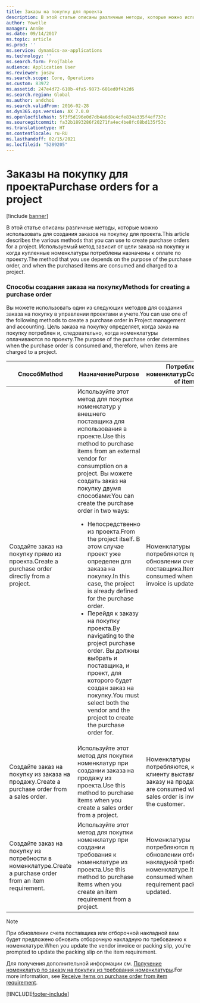 ```yaml
---
title: Заказы на покупку для проекта
description: В этой статье описаны различные методы, которые можно использовать для создания заказов на покупку для проекта. Используемый метод зависит от цели заказа на покупку и когда купленные номенклатуры потреблены назначены к оплате по проекту.
author: Yowelle
manager: AnnBe
ms.date: 09/14/2017
ms.topic: article
ms.prod: ''
ms.service: dynamics-ax-applications
ms.technology: ''
ms.search.form: ProjTable
audience: Application User
ms.reviewer: josaw
ms.search.scope: Core, Operations
ms.custom: 83972
ms.assetid: 247e4d72-610b-4fa5-9873-601ed0f4b2d6
ms.search.region: Global
ms.author: andchoi
ms.search.validFrom: 2016-02-28
ms.dyn365.ops.version: AX 7.0.0
ms.openlocfilehash: 5f3f5d196e0d7db4a6d8c4cfe834a335f4ef737c
ms.sourcegitcommit: fa32b1893286f20271fa4ec4be8fc68bd135f53c
ms.translationtype: HT
ms.contentlocale: ru-RU
ms.lasthandoff: 02/15/2021
ms.locfileid: "5289205"
---
```

# <a name="purchase-orders-for-a-project"></a><span data-ttu-id="61718-104">Заказы на покупку для проекта</span><span class="sxs-lookup"><span data-stu-id="61718-104">Purchase orders for a project</span></span>

[!include [banner](../includes/banner.md)]

<span data-ttu-id="61718-105">В этой статье описаны различные методы, которые можно использовать для создания заказов на покупку для проекта.</span><span class="sxs-lookup"><span data-stu-id="61718-105">This article describes the various methods that you can use to create purchase orders for a project.</span></span> <span data-ttu-id="61718-106">Используемый метод зависит от цели заказа на покупку и когда купленные номенклатуры потреблены назначены к оплате по проекту.</span><span class="sxs-lookup"><span data-stu-id="61718-106">The method that you use depends on the purpose of the purchase order, and when the purchased items are consumed and charged to a project.</span></span>

### <a name="methods-for-creating-a-purchase-order"></a><span data-ttu-id="61718-107">Способы создания заказа на покупку</span><span class="sxs-lookup"><span data-stu-id="61718-107">Methods for creating a purchase order</span></span>

<span data-ttu-id="61718-108">Вы можете использовать один из следующих методов для создания заказа на покупку в управлении проектами и учете.</span><span class="sxs-lookup"><span data-stu-id="61718-108">You can use one of the following methods to create a purchase order in Project management and accounting.</span></span> <span data-ttu-id="61718-109">Цель заказа на покупку определяет, когда заказ на покупку потреблен и, следовательно, когда номенклатуры оплачиваются по проекту.</span><span class="sxs-lookup"><span data-stu-id="61718-109">The purpose of the purchase order determines when the purchase order is consumed and, therefore, when items are charged to a project.</span></span>

<table>
<colgroup>
<col width="33%" />
<col width="33%" />
<col width="33%" />
</colgroup>
<thead>
<tr class="header">
<th><span data-ttu-id="61718-110">Способ</span><span class="sxs-lookup"><span data-stu-id="61718-110">Method</span></span></th>
<th><span data-ttu-id="61718-111">Назначение</span><span class="sxs-lookup"><span data-stu-id="61718-111">Purpose</span></span></th>
<th><span data-ttu-id="61718-112">Потребление номенклатур</span><span class="sxs-lookup"><span data-stu-id="61718-112">Consumption of items</span></span></th>
</tr>
</thead>
<tbody>
<tr class="odd">
<td><span data-ttu-id="61718-113">Создайте заказ на покупку прямо из проекта.</span><span class="sxs-lookup"><span data-stu-id="61718-113">Create a purchase order directly from a project.</span></span></td>
<td><span data-ttu-id="61718-114">Используйте этот метод для покупки номенклатур у внешнего поставщика для использования в проекте.</span><span class="sxs-lookup"><span data-stu-id="61718-114">Use this method to purchase items from an external vendor for consumption on a project.</span></span> <span data-ttu-id="61718-115">Вы можете создать заказ на покупку двумя способами:</span><span class="sxs-lookup"><span data-stu-id="61718-115">You can create the purchase order in two ways:</span></span>
<ul>
<li><span data-ttu-id="61718-116">Непосредственно из проекта.</span><span class="sxs-lookup"><span data-stu-id="61718-116">From the project itself.</span></span> <span data-ttu-id="61718-117">В этом случае проект уже определен для заказа на покупку.</span><span class="sxs-lookup"><span data-stu-id="61718-117">In this case, the project is already defined for the purchase order.</span></span></li>
<li><span data-ttu-id="61718-118">Перейдя к заказу на покупку проекта.</span><span class="sxs-lookup"><span data-stu-id="61718-118">By navigating to the project purchase order.</span></span> <span data-ttu-id="61718-119">Вы должны выбрать и поставщика, и проект, для которого будет создан заказ на покупку.</span><span class="sxs-lookup"><span data-stu-id="61718-119">You must select both the vendor and the project to create the purchase order for.</span></span></li>
</ul></td>
<td><span data-ttu-id="61718-120">Номенклатуры потребляются при обновлении счета поставщика.</span><span class="sxs-lookup"><span data-stu-id="61718-120">Items are consumed when the vendor invoice is updated.</span></span></td>
</tr>
<tr class="even">
<td><span data-ttu-id="61718-121">Создайте заказ на покупку из заказа на продажу.</span><span class="sxs-lookup"><span data-stu-id="61718-121">Create a purchase order from a sales order.</span></span></td>
<td><span data-ttu-id="61718-122">Используйте этот метод для покупки номенклатур при создании заказа на продажу из проекта.</span><span class="sxs-lookup"><span data-stu-id="61718-122">Use this method to purchase items when you create a sales order from a project.</span></span></td>
<td><span data-ttu-id="61718-123">Номенклатуры потребляются, когда клиенту выставлен счет по заказу на продажу.</span><span class="sxs-lookup"><span data-stu-id="61718-123">Items are consumed when the sales order is invoiced to the customer.</span></span></td>
</tr>
<tr class="odd">
<td><span data-ttu-id="61718-124">Создайте заказ на покупку из потребности в номенклатуре.</span><span class="sxs-lookup"><span data-stu-id="61718-124">Create a purchase order from an item requirement.</span></span></td>
<td><span data-ttu-id="61718-125">Используйте этот метод для покупки номенклатур при создании требования к номенклатуре из проекта.</span><span class="sxs-lookup"><span data-stu-id="61718-125">Use this method to purchase items when you create an item requirement from a project.</span></span></td>
<td><span data-ttu-id="61718-126">Номенклатуры потребляются при обновлении отборочной накладной требования к номенклатуре.</span><span class="sxs-lookup"><span data-stu-id="61718-126">Items are consumed when the item requirement packing slip is updated.</span></span></td>
</tr>
</tbody>
</table>

> [!NOTE] 
> <span data-ttu-id="61718-127">При обновлении счета поставщика или отборочной накладной вам будет предложено обновить отборочную накладную по требованию к номенклатуре.</span><span class="sxs-lookup"><span data-stu-id="61718-127">When you update the vendor invoice or packing slip, you're prompted to update the packing slip on the item requirement.</span></span>

<span data-ttu-id="61718-128">Для получения дополнительной информации см. [Получение номенклатур по заказу на покупку из требования номенклатуры](tasks/receive-items-purchase-order-item-requirement.md).</span><span class="sxs-lookup"><span data-stu-id="61718-128">For more information, see [Receive items on purchase order from item requirement](tasks/receive-items-purchase-order-item-requirement.md).</span></span>



[!INCLUDE[footer-include](../includes/footer-banner.md)]